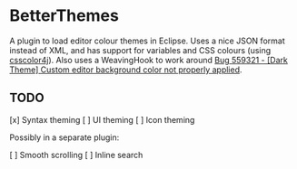 # BetterThemes
A plugin to load editor colour themes in Eclipse. Uses a nice JSON format instead of XML, and has support for variables and CSS colours (using [csscolor4j](https://github.com/silentsoft/csscolor4j)).
Also uses a WeavingHook to work around [Bug 559321 - [Dark Theme] Custom editor background color not properly applied](https://bugs.eclipse.org/bugs/show_bug.cgi?id=559321).

## TODO
[x] Syntax theming
[ ] UI theming
[ ] Icon theming

Possibly in a separate plugin:

[ ] Smooth scrolling
[ ] Inline search
